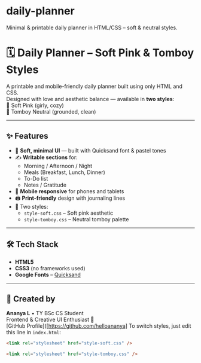 # daily-planner
Minimal &amp; printable daily planner in HTML/CSS – soft &amp; neutral styles.
# 🗓️ Daily Planner – Soft Pink & Tomboy Styles

A printable and mobile-friendly daily planner built using only HTML and CSS.  
Designed with love and aesthetic balance — available in **two styles**:  
💖 Soft Pink (girly, cozy)  
🖤 Tomboy Neutral (grounded, clean)

---

## ✨ Features

- 🌸 **Soft, minimal UI** — built with Quicksand font & pastel tones
- ✍️ **Writable sections** for:
  - Morning / Afternoon / Night
  - Meals (Breakfast, Lunch, Dinner)
  - To-Do list
  - Notes / Gratitude
- 📲 **Mobile responsive** for phones and tablets
- 🖨️ **Print-friendly** design with journaling lines
- 🎨 Two styles:
  - `style-soft.css` – Soft pink aesthetic
  - `style-tomboy.css` – Neutral tomboy palette

---

## 🛠️ Tech Stack

- **HTML5**
- **CSS3** (no frameworks used)
- **Google Fonts** – [Quicksand](https://fonts.google.com/specimen/Quicksand)

---

## 🧁 Created by

**Ananya L** • TY BSc CS Student  
Frontend & Creative UI Enthusiast 🌷  
[GitHub Profile]([https://github.com/helloananya]
To switch styles, just edit this line in `index.html`:

```html
<link rel="stylesheet" href="style-soft.css" />

<link rel="stylesheet" href="style-tomboy.css" />
